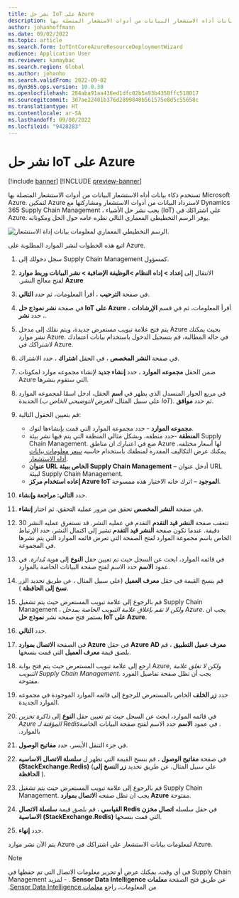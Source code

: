 ```yaml
---
title: نشر حل IoT على Azure
description: تستخدم ذكاء بيانات أداه الاستشعار البيانات من أدوات الاستشعار المتصلة بها Microsoft Azure. يوضح هذا المقال كيفيه نشر إنترنت الأشياء التي تم حلها (IoT) علي اشتراكك في Azure.
author: johanhoffmann
ms.date: 09/02/2022
ms.topic: article
ms.search.form: IoTIntCoreAzureResourceDeploymentWizard
audience: Application User
ms.reviewer: kamaybac
ms.search.region: Global
ms.author: johanho
ms.search.validFrom: 2022-09-02
ms.dyn365.ops.version: 10.0.30
ms.openlocfilehash: 284aba91aa436ed1dfc02b5a93b4358ffc518017
ms.sourcegitcommit: 3d7ae22401b376d2899840b561575e8d5c55658c
ms.translationtype: HT
ms.contentlocale: ar-SA
ms.lasthandoff: 09/08/2022
ms.locfileid: "9428283"
---
```

# <a name="deploy-an-iot-solution-on-azure"></a>نشر حل IoT على Azure

[!include [banner](../includes/banner.md)]
[!INCLUDE [preview-banner](../includes/preview-banner.md)]

تستخدم ذكاء بيانات أداه الاستشعار البيانات من أدوات الاستشعار المتصلة بها Microsoft Azure. لتمكين Azure لاسترداد البيانات من أدوات الاستشعار ومشاركتها مع Dynamics 365 Supply Chain Management ، يجب نشر حل الأشياء (IoT) علي اشتراكك في Azure. يوفر الرسم التخطيطي المعماري التالي نظره عامه حول الحل ومكوناته.

![الرسم التخطيطي المعماري لمعلومات بيانات إداة الاستشعار.](media/sdi-architecture.png "الرسم التخطيطي المعماري لمعلومات بيانات إداة الاستشعار")

اتبع هذه الخطوات لنشر الموارد المطلوبة على Azure.

1. سجل دخولك إلى Supply Chain Management كمسؤول.
1. الانتقال إلى **إعداد \> إداه النظام \>‏‫الوظيفة الإضافية \> نشر البيانات وربط موارد Azure** لفتح معالج النشر.
1. في صفحة **الترحيب** ، أقرأ المعلومات، ثم حدد **التالي**.
1. في صفحة **نشر نموذج حل IoT على Azure** ، أقرأ المعلومات، ثم في قسم **الإرشادات** ، حدد **نشر**.
1. يتم فتح علامة تبويب مستعرض جديدة، ويتم نقلك إلى مدخل Azure بحيث يمكنك نشر موارد Azure. في حاله المطالبة، قم بتسجيل الدخول باستخدام بيانات اعتمادك لاشتراكك في Azure.
1. في صفحة **النشر المخصص** ، في الحقل **اشتراك** ، حدد الاشتراك.
1. ضمن الحقل **مجموعه الموارد** ، حدد **إنشاء جديد** لإنشاء مجموعه موارد لمكونات Azure التي ستقوم بنشرها.
1. في مربع الحوار المنسدل الذي يظهر في **اسم** الحقل، ادخل اسمًا لمجموعه الموارد الجديدة (علي سبيل المثال، *العرض التوضيحي الخاص ب IoT*). ثم حدد **موافق**.
1. قم بتعيين الحقول التالية:

    - **مجموعه الموارد** - حدد مجموعة الموارد التي قمت بإنشاءها لتوك.
    - **المنطقة** -حدد منطقه، وبشكل مثالي المنطقة التي يتم فيها نشر بيئة Supply Chain Management. ضع في اعتبارك ان مناطق Azure لها أسعار مختلفه. يمكنك عرض التكاليف المقدرة لمنطقك باستخدام حاسبه [سعر معلومات بيانات أداه الاستشعار](https://azure.com/e/c36c4947ebff4215b2e62590c2a24c68).
    - **عنوان URL الخاص ببيئة ‎Supply Chain Management** – أدخل عنوان URL لبيئة Supply Chain Management.
    - **إعاده استخدام مركز Azure IoT الموجود** – اترك خانه الاختيار هذه ممسوحة.

1. حدد **التالي: مراجعة وإنشاء**.
1. في صفحة **النشر المخصص** تحقق من مرور عملية التحقق، ثم اختار **إنشاء**.
1. تتعقب صفحة **النشر قيد التقدم** التقدم في عمليه النشر. قد تستغرق عمليه النشر 30 دقيقة. عندما تكون صفحة **النشر قيد التقدم** تشير إلى اكتمال النشر، حدد الإرتباط الخاص باسم مجموعة الموارد لفتح الصفحة التي تعرض قائمه الموارد التي يتم نشرها في المجموعة.
1. في قائمه الموارد، ابحث عن السجل حيث تم تعيين حقل **النوع** إلى *هوية مُدارة*. في عمود **الاسم** حدد الاسم لفتح صفحة البيانات الخاصة بالموارد.
1. قم بنسخ القيمة في حقل **معرف العميل** (علي سبيل المثال ، عن طريق تحديد الزر **نسخ إلى الحافظة** ).
1. قم بالرجوع إلى علامة تبويب المستعرض حيث يتم تشغيل Supply Chain Management ، *ولكن لا تقم بإغلاق علامة التبويب الخاصة بمدخل Azure*. يجب ان يستمر فتح صفحه نشر **نموذج حل IoT على Azure‎**. 
1. حدد **التالي**.
1. في الصفحة **الاتصال بموارد Azure** في حقل **Azure AD معرف عميل التطبيق** ، قم بلصق قيمة **معرف العميل** التي قمت بنسخها.
1. ارجع إلى علامة تبويب المستعرض حيث يتم فتح بوابة Azure, *ولكن لا تغلق علامة التبويب Supply Chain Management*. يجب أن تظل صفحة تفاصيل المورد مفتوحة.
1. حدد **زر الخلف** الخاص بالمستعرض للرجوع إلى قائمه الموارد الموجودة في مجموعه الموارد الجديدة.
1. في قائمه الموارد، ابحث عن السجل حيث تم تعيين حقل **النوع** إلى *ذاكرة تخزين Azure المؤقتة لـ Redis‬‏‫*. في عمود **الاسم** حدد الاسم لفتح صفحة البيانات الخاصة بالموارد.
1. في جزء التنقل الأيسر، حدد **مفاتيح الوصول**.
1. في صفحة **مفاتيح الوصول** ، قم بنسخ القيمة التي تظهر ل **سلسلة الاتصال الاساسيه (StackExchange.Redis)** (علي سبيل المثال، عن طريق تحديد **زر النسخ إلى الحافظة** ).
1. قم بالرجوع إلى علامة تبويب المستعرض حيث يتم تشغيل Supply Chain Management. يجب ان تظل صفحه **الاتصال بموارد Azure** مفتوحة.
1. في حقل سلسله **‏‫اتصال مخزن Redis القياسي‬** ، قم بلصق قيمة **سلسلة الاتصال الاساسية (StackExchange.Redis)** التي قمت بنسخها.
1. حدد **إنهاء**.

يتم الآن نشر موارد Azure لمعلومات بيانات الاستشعار علي اشتراكك في Azure.

> [!NOTE]
> في أي وقت، يمكنك عرض أو تحرير معلومات الاتصال التي تم حفظها في Supply Chain Management عن طريق فتح الصفحة **‏‫معلمات Sensor Data Intelligence** . - لمزيد من المعلومات، راجع [‏‫معلمات Sensor Data Intelligence‬](sdi-parameters.md).
